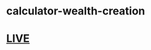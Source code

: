 # calculator-wealth-creation
# <a href="https://ab-siddiq.github.io/calculator-wealth-creation/">LIVE</a>
